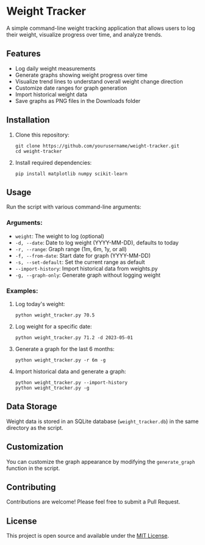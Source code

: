 # Weight Tracker

A simple command-line weight tracking application that allows users to log their weight, visualize progress over time, and analyze trends.

## Features

- Log daily weight measurements
- Generate graphs showing weight progress over time
- Visualize trend lines to understand overall weight change direction
- Customize date ranges for graph generation
- Import historical weight data
- Save graphs as PNG files in the Downloads folder

## Installation

1. Clone this repository:
   ```
   git clone https://github.com/yourusername/weight-tracker.git
   cd weight-tracker
   ```

2. Install required dependencies:
   ```
   pip install matplotlib numpy scikit-learn
   ```

## Usage

Run the script with various command-line arguments:


### Arguments:

- `weight`: The weight to log (optional)
- `-d, --date`: Date to log weight (YYYY-MM-DD), defaults to today
- `-r, --range`: Graph range (1m, 6m, 1y, or all)
- `-f, --from-date`: Start date for graph (YYYY-MM-DD)
- `-s, --set-default`: Set the current range as default
- `--import-history`: Import historical data from weights.py
- `-g, --graph-only`: Generate graph without logging weight

### Examples:

1. Log today's weight:
   ```
   python weight_tracker.py 70.5
   ```

2. Log weight for a specific date:
   ```
   python weight_tracker.py 71.2 -d 2023-05-01
   ```

3. Generate a graph for the last 6 months:
   ```
   python weight_tracker.py -r 6m -g
   ```

4. Import historical data and generate a graph:
   ```
   python weight_tracker.py --import-history
   python weight_tracker.py -g
   ```

## Data Storage

Weight data is stored in an SQLite database (`weight_tracker.db`) in the same directory as the script.

## Customization

You can customize the graph appearance by modifying the `generate_graph` function in the script.

## Contributing

Contributions are welcome! Please feel free to submit a Pull Request.

## License

This project is open source and available under the [MIT License](LICENSE).
